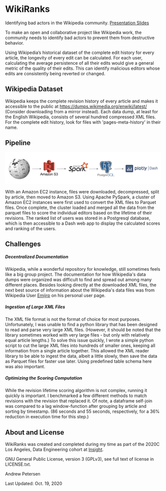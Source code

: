 # WikiRanks
Identifying bad actors in the Wikipedia community. [Presentation Slides](https://docs.google.com/presentation/d/1m59FcSo41q1idPtoMPlCjy3I6IXYj86cdhd5BH_uTdY)

To make an open and collaborative project like Wikipedia work, the community needs to identify bad actors to prevent them from destructive behavior. 

Using Wikipedia’s historical dataset of the complete edit history for every article, the longevity of every edit can be calculated. 
For each user, calculating the average persistence of all their edits would give a general metric of the quality of their edits. 
This can identify malicious editors whose edits are consistently being reverted or changed. 

## Wikipedia Dataset
Wikipedia keeps the complete revision history of every article and makes it accessible to the public at https://dumps.wikimedia.org/enwiki/latest/ (Consider downloading from a mirror instead).
Each data dump, at least for the English Wikipedia, consists of several hundred compressed XML files. For the complete edit history, look for files with 'pages-meta-history' in their name. 

## Pipeline
<img src="assets/pipeline.PNG">

With an Amazon EC2 instance, files were downloaded, decompressed, split by article, then moved to Amazon S3. Using Apache PySpark, a cluster of Amazon EC2 instances were first used to convert the XML files to Parquet files. Once complete, the cluster loaded and merged all the data from the parquet files to score the individual editors based on the lifetime of their revisions. The ranked list of users was stored in a Postgresql database, which is then accessible to a Dash web app to display the calculated scores and ranking of the users.  

## Challenges
##### Decentralized Documentation
Wikipedia, while a wonderful repository for knowledge, still sometimes feels like a big group project. The documentation for how Wikipedia's data dumps were organized was difficult to find and spread out among many different places. Besides looking directly at the downloaded XML files, the next best source of information about the Wikipedia's data files was from Wikipedia User [Emijrp](https://en.wikipedia.org/wiki/User:Emijrp/Wikipedia_Archive) on his personal user page. 

##### Ingestion of Large XML Files
The XML file format is not the format of choice for most purposes. Unfortunately, I was unable to find a python library that has been designed to read and parse very large XML files. (However, it should be noted that the library sometimes worked with very large files - but only with relatively equal article lengths.) To solve this issue quickly, I wrote a simple python script to cut the large XML files into hundreds of smaller ones, keeping all information from a single article together. This allowed the XML reader library to be able to ingest the data, albeit a little slowly, then save the data as Parquet files for faster use later. Using predefined table schema here was also important.

##### Optimizing the Scoring Computation
While the revision lifetime scoring algorithm is not complex, running it quickly is important. I benchmarked a few different methods to match revisions with the revision that replaced it. Of note, a dataframe self-join was compared to a lag window-function after grouping by article and sorting by timestamp. (86 seconds and 55 seconds, respectively, for a 36% reduction in execution time for this step.)  

## About and License

WikiRanks was created and completed during my time as part of the 2020C Los Angeles, Data Engineering cohort at [Insight](https://insightfellows.com/).

GNU General Public License, version 3 (GPLv3), see full text of license in LICENSE.txt.

Andrew Petersen

Last Updated:
Oct. 19, 2020
